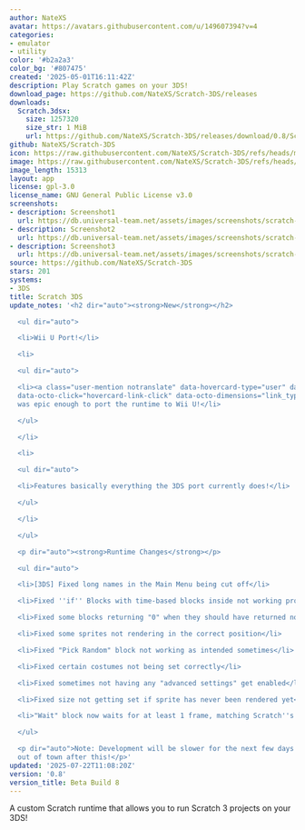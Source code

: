 ```yaml
---
author: NateXS
avatar: https://avatars.githubusercontent.com/u/149607394?v=4
categories:
- emulator
- utility
color: '#b2a2a3'
color_bg: '#807475'
created: '2025-05-01T16:11:42Z'
description: Play Scratch games on your 3DS!
download_page: https://github.com/NateXS/Scratch-3DS/releases
downloads:
  Scratch.3dsx:
    size: 1257320
    size_str: 1 MiB
    url: https://github.com/NateXS/Scratch-3DS/releases/download/0.8/Scratch.3dsx
github: NateXS/Scratch-3DS
icon: https://raw.githubusercontent.com/NateXS/Scratch-3DS/refs/heads/main/gfx/icon.png
image: https://raw.githubusercontent.com/NateXS/Scratch-3DS/refs/heads/main/gfx/logo.png
image_length: 15313
layout: app
license: gpl-3.0
license_name: GNU General Public License v3.0
screenshots:
- description: Screenshot1
  url: https://db.universal-team.net/assets/images/screenshots/scratch-3ds/screenshot1.png
- description: Screenshot2
  url: https://db.universal-team.net/assets/images/screenshots/scratch-3ds/screenshot2.png
- description: Screenshot3
  url: https://db.universal-team.net/assets/images/screenshots/scratch-3ds/screenshot3.png
source: https://github.com/NateXS/Scratch-3DS
stars: 201
systems:
- 3DS
title: Scratch 3DS
update_notes: '<h2 dir="auto"><strong>New</strong></h2>

  <ul dir="auto">

  <li>Wii U Port!</li>

  <li>

  <ul dir="auto">

  <li><a class="user-mention notranslate" data-hovercard-type="user" data-hovercard-url="/users/gradylink/hovercard"
  data-octo-click="hovercard-link-click" data-octo-dimensions="link_type:self" href="https://github.com/gradylink">@gradylink</a>
  was epic enough to port the runtime to Wii U!</li>

  </ul>

  </li>

  <li>

  <ul dir="auto">

  <li>Features basically everything the 3DS port currently does!</li>

  </ul>

  </li>

  </ul>

  <p dir="auto"><strong>Runtime Changes</strong></p>

  <ul dir="auto">

  <li>[3DS] Fixed long names in the Main Menu being cut off</li>

  <li>Fixed ''if'' Blocks with time-based blocks inside not working properly</li>

  <li>Fixed some blocks returning "0" when they should have returned nothing</li>

  <li>Fixed some sprites not rendering in the correct position</li>

  <li>Fixed "Pick Random" block not working as intended sometimes</li>

  <li>Fixed certain costumes not being set correctly</li>

  <li>Fixed sometimes not having any "advanced settings" get enabled</li>

  <li>Fixed size not getting set if sprite has never been rendered yet</li>

  <li>"Wait" block now waits for at least 1 frame, matching Scratch''s behaviour</li>

  </ul>

  <p dir="auto">Note: Development will be slower for the next few days as I will be
  out of town after this!</p>'
updated: '2025-07-22T11:08:20Z'
version: '0.8'
version_title: Beta Build 8
---
```

A custom Scratch runtime that allows you to run Scratch 3 projects on your 3DS!